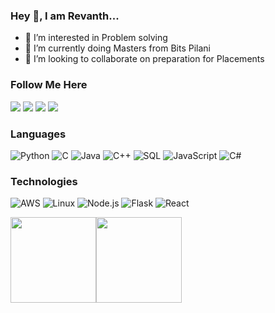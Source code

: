 ### Hey 👋, I am Revanth... 
- 👀 I’m interested in Problem solving 
- 🌱 I’m currently doing Masters from Bits Pilani
- 💞️ I’m looking to collaborate on preparation for Placements
### Follow Me Here
[![](https://img.shields.io/badge/-Linkedin-000?&logo=LinkedIn)](https://in.linkedin.com/in/revanth-sai-praneeth-yalamanchili-162817173)
[![](https://img.shields.io/badge/-Instagram-000?&logo=Instagram)](https://www.instagram.com/revanthsaiy/)
[![](https://img.shields.io/badge/-Facebook-000?&logo=Facebook)](https://www.facebook.com/revanth.sai.330/)
[![](https://img.shields.io/badge/-Twitter-000?&logo=Twitter)](https://twitter.com/revanthsai87)
### Languages

![Python](https://img.shields.io/badge/-Python-000?&logo=Python)
![C](https://img.shields.io/badge/-C-000?&logo=C)
![Java](https://img.shields.io/badge/-Java-000?&logo=Java&logoColor=007396)
![C++](https://img.shields.io/badge/-C++-000?&logo=c%2b%2b&logoColor=00599C)
![SQL](https://img.shields.io/badge/-SQL-000?&logo=MySQL)
![JavaScript](https://img.shields.io/badge/-JavaScript-000?&logo=JavaScript)
![C#](https://img.shields.io/badge/-C%23-000?&logo=C%20Sharp)

### Technologies

![AWS](https://img.shields.io/badge/-AWS-000?&logo=Amazon-AWS&logoColor=F90)
![Linux](https://img.shields.io/badge/-Linux-000?&logo=Linux)
![Node.js](https://img.shields.io/badge/-Node.js-000?&logo=node.js)
![Flask](https://img.shields.io/badge/-Flask-000?&logo=Flask)
![React](https://img.shields.io/badge/-React-000?&logo=React)

<a href="https://www.revanthsaiy.blogspot.com/"><img height="137px" src="https://github-readme-stats.vercel.app/api?username=revanthsai87&hide_title=true&hide_border=true&show_icons=true&include_all_commits=true&count_private=true&line_height=21&text_color=000&icon_color=000&bg_color=0,ea6161,ffc64d,fffc4d,52fa5a&theme=graywhite" /><!-- wi*quL3fcV --><img height="137px" src="https://github-readme-stats.vercel.app/api/top-langs/?username=revanthsai87&hide=html&hide_title=true&hide_border=true&layout=compact&langs_count=6&exclude_repo=comp426,Redventures-Movie-Quotes&text_color=000&icon_color=fff&bg_color=0,52fa5a,4dfcff,c64dff&theme=graywhite" /></a>




<!---
revanthsai87/revanthsai87 is a ✨ special ✨ repository because its `README.md` (this file) appears on your GitHub profile.
You can click the Preview link to take a look at your changes.
--->
